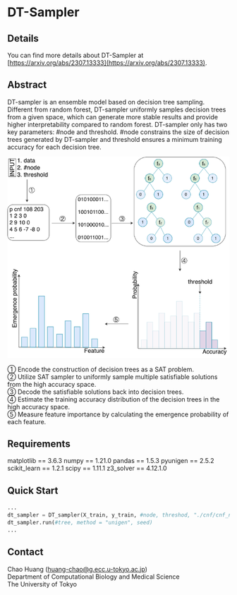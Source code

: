 # DT-Sampler

  

## Details

You can find more details about DT-Sampler at [https://arxiv.org/abs/2307.13333](https://arxiv.org/abs/2307.13333).

  

## Abstract

DT-sampler is an ensemble model based on decision tree sampling. Different from random forest, DT-sampler uniformly samples decision trees from a given space, which can generate more stable results and provide higher interpretability compared to random forest. DT-sampler only has two key parameters: #node and threshold. #node constrains the size of decision trees generated by DT-sampler and threshold ensures a minimum training accuracy for each decision tree.

<p  align="center">
<img  src="https://raw.githubusercontent.com/tsudalab/DT-sampler/main/img/workflow.png"  width="600">
</p>

① Encode the construction of decision trees as a SAT problem. \
② Utilize SAT sampler to uniformly sample multiple satisfiable solutions from the high accuracy space.\
③ Decode the satisfiable solutions back into decision trees.\
④ Estimate the training accuracy distribution of the decision trees in the high accuracy space.\
⑤ Measure feature importance by calculating the emergence probability  of each feature.

## Requirements
matplotlib == 3.6.3
numpy == 1.21.0
pandas == 1.5.3
pyunigen == 2.5.2
scikit_learn == 1.2.1
scipy == 1.11.1
z3_solver == 4.12.1.0

## Quick Start
```python
...
dt_sampler = DT_sampler(X_train, y_train, #node, threshod, "./cnf/cnf_name.cnf")
dt_sampler.run(#tree, method = "unigen", seed)
...
```

## Contact
Chao Huang (huang-chao@g.ecc.u-tokyo.ac.jp)\
Department of Computational Biology and Medical Science\
The University of Tokyo